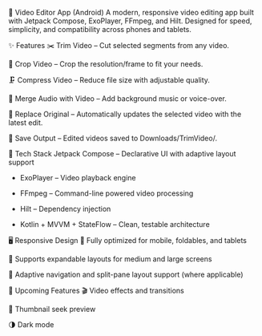 📱 Video Editor App (Android)
A modern, responsive video editing app built with Jetpack Compose, ExoPlayer, FFmpeg, and Hilt. Designed for speed, simplicity, and compatibility across phones and tablets.

✨ Features
✂️ Trim Video – Cut selected segments from any video.

🔲 Crop Video – Crop the resolution/frame to fit your needs.

🗜️ Compress Video – Reduce file size with adjustable quality.

🎵 Merge Audio with Video – Add background music or voice-over.

🔄 Replace Original – Automatically updates the selected video with the latest edit.

💾 Save Output – Edited videos saved to Downloads/TrimVideo/.

🧱 Tech Stack
Jetpack Compose – Declarative UI with adaptive layout support

- ExoPlayer – Video playback engine

- FFmpeg – Command-line powered video processing

- Hilt – Dependency injection

- Kotlin + MVVM + StateFlow – Clean, testable architecture

🖥️ Responsive Design
📱 Fully optimized for mobile, foldables, and tablets

📐 Supports expandable layouts for medium and large screens

🧭 Adaptive navigation and split-pane layout support (where applicable)

🚧 Upcoming Features
🎬 Video effects and transitions

📸 Thumbnail seek preview

🌗 Dark mode

